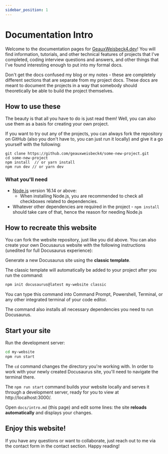 ```yaml
---
sidebar_position: 1
---
```


# Documentation Intro

Welcome to the documentation pages for [GeauxWeisbeck4.dev](https://geauxweisbeck4.dev)! You will find information, tutorials, and other technical features of projects that I've completed, coding interview questions and answers, and other things that I've found interesting enough to put into my formal docs.

Don't get the docs confused my blog or my notes - these are completely different sections that are separate from my project docs. These docs are meant to document the projects in a way that somebody should theoretically be able to build the project themselves.

## How to use these

The beauty is that all you have to do is just read them! Well, you can also use them as a basis for creating your own project.

If you want to try out any of the projects, you can always fork the repository on GitHub (also you don't have to, you can just run it locally) and give it a go yourself with the following:

```
git clone https://github.com/geauxweisbeck4/some-new-project.git
cd some-new-project
npm install  // or yarn install
npm run dev // or yarn dev
```

### What you'll need

- [Node.js](https://nodejs.org/en/download/) version 16.14 or above:
  - When installing Node.js, you are recommended to check all checkboxes related to dependencies.
- Whatever other dependencies are required in the project - `npm install` should take care of that, hence the reason for needing Node.js

## How to recreate this website

You can fork the website repository, just like you did above. You can also create your own Docusaurus website with the following instructions (unedited for full Docusaurus experience):

Generate a new Docusaurus site using the **classic template**.

The classic template will automatically be added to your project after you run the command:

```bash
npm init docusaurus@latest my-website classic
```

You can type this command into Command Prompt, Powershell, Terminal, or any other integrated terminal of your code editor.

The command also installs all necessary dependencies you need to run Docusaurus.

## Start your site

Run the development server:

```bash
cd my-website
npm run start
```

The `cd` command changes the directory you're working with. In order to work with your newly created Docusaurus site, you'll need to navigate the terminal there.

The `npm run start` command builds your website locally and serves it through a development server, ready for you to view at http://localhost:3000/.

Open `docs/intro.md` (this page) and edit some lines: the site **reloads automatically** and displays your changes.

## Enjoy this website!

If you have any questions or want to collaborate, just reach out to me via the contact form in the contact section. Happy reading!
